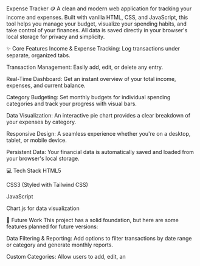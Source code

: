 Expense Tracker 🪙
A clean and modern web application for tracking your income and expenses. Built with vanilla HTML, CSS, and JavaScript, this tool helps you manage your budget, visualize your spending habits, and take control of your finances. All data is saved directly in your browser's local storage for privacy and simplicity.

✨ Core Features
Income & Expense Tracking: Log transactions under separate, organized tabs.

Transaction Management: Easily add, edit, or delete any entry.

Real-Time Dashboard: Get an instant overview of your total income, expenses, and current balance.

Category Budgeting: Set monthly budgets for individual spending categories and track your progress with visual bars.

Data Visualization: An interactive pie chart provides a clear breakdown of your expenses by category.

Responsive Design: A seamless experience whether you're on a desktop, tablet, or mobile device.

Persistent Data: Your financial data is automatically saved and loaded from your browser's local storage.

💻 Tech Stack
HTML5

CSS3 (Styled with Tailwind CSS)

JavaScript 

Chart.js for data visualization

🚀 Future Work
This project has a solid foundation, but here are some features planned for future versions:

Data Filtering & Reporting: Add options to filter transactions by date range or category and generate monthly reports.

Custom Categories: Allow users to add, edit, an
